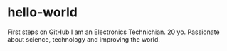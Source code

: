 # hello-world
First steps on GitHub
I am an Electronics Technichian. 20 yo. Passionate about science, technology and improving the world. 
